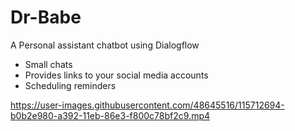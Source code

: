 # Dr-Babe
A Personal assistant chatbot using Dialogflow  
- Small chats
- Provides links to your social media accounts
- Scheduling reminders

https://user-images.githubusercontent.com/48645516/115712694-b0b2e980-a392-11eb-86e3-f800c78bf2c9.mp4

